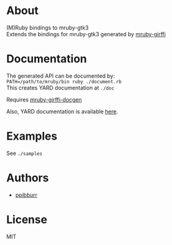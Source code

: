 [mruby-girffi]: http://github.com/ppibburr/mruby-girffi
[mruby-girffi-docgen]: http://github.com/ppibburr/mruby-girffi-docgen
[doc]: http://ppibburr.github.com/mruby-gtk3
[ppibburr]: http://github.com/ppibburr

About
===
(M)Ruby bindings to mruby-gtk3  
Extends the bindings for mruby-gtk3 generated by [mruby-girffi][mruby-girffi] 

Documentation
===
The generated API can be documented by:  
`PATH=/path/to/mruby/bin ruby ./document.rb`  
This creates YARD documentation at `./doc`  
  
Requires [mruby-girffi-docgen][mruby-girffi-docgen]  

Also, YARD documentation is available [here][doc].

Examples
===
See `./samples`

Authors
===
* [ppibburr][ppibburr]

License
===
MIT
